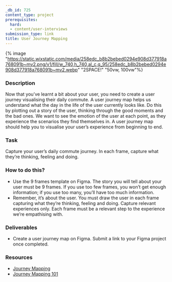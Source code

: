 ```yaml
---
_db_id: 725
content_type: project
prerequisites:
  hard:
  - content/user-interviews
submission_type: link
title: User Journey Mapping
---
```


{% image "https://static.wixstatic.com/media/258edc_b8b2bebed0294e908d377918a768091b~mv2.png/v1/fill/w_740,h_740,al_c,q_95/258edc_b8b2bebed0294e908d377918a768091b~mv2.webp" "2SPACE!" "50vw, 100vw"%}

### Description

Now that you’ve learnt a bit about your user, you need to create a user journey visualising their daily commute. A user journey map helps us understand what the day in the life of the user currently looks like. Do this by plotting out a story of the user, thinking through the good moments and the bad ones. We want to see the emotion of the user at each point, as they experience the scenarios they find themselves in. A user journey map should help you to visualise your user’s experience from beginning to end.

### Task

Capture your user’s daily commute journey. In each frame, capture what they’re thinking, feeling and doing.

### How to do this?

- Use the 9 frames template on Figma. The story you will tell about your user must be 9 frames. If you use too few frames, you won’t get enough information; if you use too many, you’ll have too much information.
- Remember, it’s about the user. You must draw the user in each frame capturing what they’re thinking, feeling and doing. Capture relevant experiences only. Each frame must be a relevant step to the experience we’re empathising with.

### Deliverables

- Create a user journey map on Figma. Submit a link to your Figma project once completed.

### Resources

- [Journey Mapping](https://www.designkit.org/methods/journey-map)
- [Journey Mapping 101](https://www.nngroup.com/articles/journey-mapping-101/)
